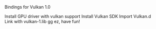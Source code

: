 Bindings for Vulkan 1.0

Install GPU driver with vulkan support
Install Vulkan SDK
Import Vulkan.d
Link with vulkan-1.lib
gg ez, have fun!